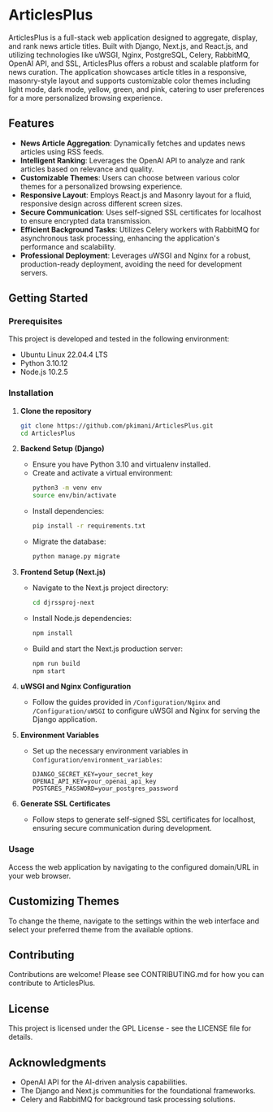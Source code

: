 # ArticlesPlus

ArticlesPlus is a full-stack web application designed to aggregate, display, and rank news article titles. Built with Django, Next.js, and React.js, and utilizing technologies like uWSGI, Nginx, PostgreSQL, Celery, RabbitMQ, OpenAI API, and SSL, ArticlesPlus offers a robust and scalable platform for news curation. The application showcases article titles in a responsive, masonry-style layout and supports customizable color themes including light mode, dark mode, yellow, green, and pink, catering to user preferences for a more personalized browsing experience.

## Features

- **News Article Aggregation**: Dynamically fetches and updates news articles using RSS feeds.
- **Intelligent Ranking**: Leverages the OpenAI API to analyze and rank articles based on relevance and quality.
- **Customizable Themes**: Users can choose between various color themes for a personalized browsing experience.
- **Responsive Layout**: Employs React.js and Masonry layout for a fluid, responsive design across different screen sizes.
- **Secure Communication**: Uses self-signed SSL certificates for localhost to ensure encrypted data transmission.
- **Efficient Background Tasks**: Utilizes Celery workers with RabbitMQ for asynchronous task processing, enhancing the application's performance and scalability.
- **Professional Deployment**: Leverages uWSGI and Nginx for a robust, production-ready deployment, avoiding the need for development servers.

## Getting Started

### Prerequisites

This project is developed and tested in the following environment:
- Ubuntu Linux 22.04.4 LTS
- Python 3.10.12
- Node.js 10.2.5

### Installation

1. **Clone the repository**
   ```bash
   git clone https://github.com/pkimani/ArticlesPlus.git
   cd ArticlesPlus
   ```

2. **Backend Setup (Django)**
   - Ensure you have Python 3.10 and virtualenv installed.
   - Create and activate a virtual environment:
     ```bash
     python3 -m venv env
     source env/bin/activate
     ```
   - Install dependencies:
     ```bash
     pip install -r requirements.txt
     ```
   - Migrate the database:
     ```bash
     python manage.py migrate
     ```

3. **Frontend Setup (Next.js)**
   - Navigate to the Next.js project directory:
     ```bash
     cd djrssproj-next
     ```
   - Install Node.js dependencies:
     ```bash
     npm install
     ```
   - Build and start the Next.js production server:
     ```bash
     npm run build
     npm start
     ```

4. **uWSGI and Nginx Configuration**
   - Follow the guides provided in `/Configuration/Nginx` and `/Configuration/uWSGI` to configure uWSGI and Nginx for serving the Django application.

5. **Environment Variables**
   - Set up the necessary environment variables in `Configuration/environment_variables`:
     ```
     DJANGO_SECRET_KEY=your_secret_key
     OPENAI_API_KEY=your_openai_api_key
     POSTGRES_PASSWORD=your_postgres_password
     ```

6. **Generate SSL Certificates**
   - Follow steps to generate self-signed SSL certificates for localhost, ensuring secure communication during development.

### Usage

Access the web application by navigating to the configured domain/URL in your web browser.

## Customizing Themes

To change the theme, navigate to the settings within the web interface and select your preferred theme from the available options.

## Contributing

Contributions are welcome! Please see CONTRIBUTING.md for how you can contribute to ArticlesPlus.

## License

This project is licensed under the GPL License - see the LICENSE file for details.

## Acknowledgments

- OpenAI API for the AI-driven analysis capabilities.
- The Django and Next.js communities for the foundational frameworks.
- Celery and RabbitMQ for background task processing solutions.
